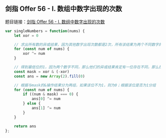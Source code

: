 ## 剑指 Offer 56 - I. 数组中数字出现的次数

题目链接：[剑指 Offer 56 - I. 数组中数字出现的次数](https://leetcode-cn.com/problems/shu-zu-zhong-shu-zi-chu-xian-de-ci-shu-lcof/)

```js
var singleNumbers = function(nums) {
    let xor = 0

    // 求出所有数的异或结果，因为其他数字出现次数都是2次，所有该结果为两个不同数字的异或结果
    for (const num of nums) {
        xor ^= num
    }

    // 得到最低位的1，因为两个数字不同，那么他们的异或结果肯定有一位存在不同，那么找到那个为1的位，然后将数组分为两组
    const mask = xor & (-xor)
    const ans = new Array(2).fill(0)

    // 根据与mask的&操作结果分为两组，如果该位不为1，则为0；根据该位是否为1分组
    for (const num of nums) {
        if ((num & mask) === 0) {
            ans[0] ^= num
        } else {
            ans[1] ^= num
        }
    }

    return ans
};
```